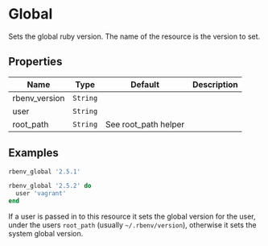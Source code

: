 # Global

Sets the global ruby version. The name of the resource is the version to set.

## Properties

| Name          | Type     | Default              | Description |
| ------------- | -------- | -------------------- | ----------- |
| rbenv_version | `String` |                      |             |
| user          | `String` |                      |             |
| root_path     | `String` | See root_path helper |             |

## Examples

```ruby
rbenv_global '2.5.1'
```

```ruby
rbenv_global '2.5.2' do
  user 'vagrant'
end
```

If a user is passed in to this resource it sets the global version for the user, under the users `root_path` (usually `~/.rbenv/version`), otherwise it sets the system global version.
